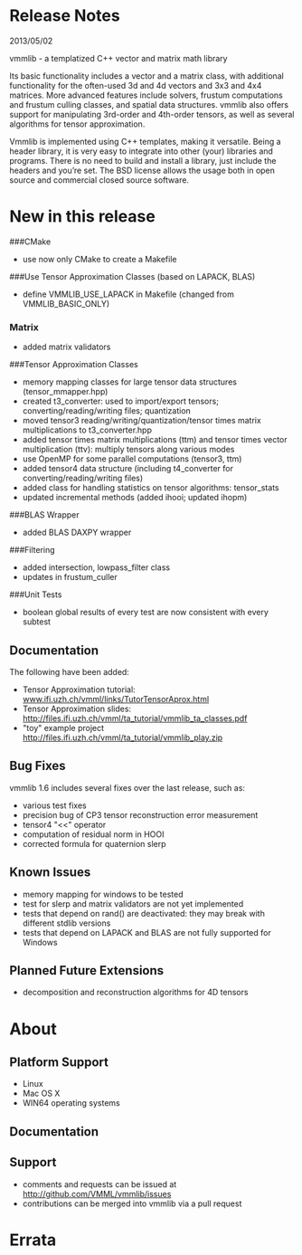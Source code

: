 # Release Notes
2013/05/02

vmmlib - a templatized C++ vector and matrix math library

Its basic functionality includes a vector and a matrix class, with additional functionality for the often-used 3d and 4d vectors and 3x3 and 4x4 matrices.
More advanced features include solvers, frustum computations and frustum culling classes, and spatial data structures. vmmlib also offers support for manipulating 3rd-order and 4th-order tensors, as well as several algorithms for tensor approximation.

Vmmlib is implemented using C++ templates, making it versatile. Being a header library, it is very easy to integrate into other (your) libraries and programs. There is no need to build and install a library, just include the headers and you’re set.
The BSD license allows the usage both in open source and commercial closed source software.

# New in this release

###CMake
* use now only CMake to create a Makefile

###Use Tensor Approximation Classes (based on LAPACK, BLAS)
* define VMMLIB_USE_LAPACK in Makefile (changed from VMMLIB_BASIC_ONLY)

### Matrix
* added matrix validators

###Tensor Approximation Classes
* memory mapping classes for large tensor data structures (tensor_mmapper.hpp) 
* created t3_converter: used to import/export tensors; converting/reading/writing files; quantization
* moved tensor3 reading/writing/quantization/tensor times matrix multiplications to t3_converter.hpp
* added tensor times matrix multiplications (ttm) and tensor times vector multiplication (ttv): multiply tensors along various modes
* use OpenMP for some parallel computations (tensor3, ttm)
* added tensor4 data structure (including t4_converter for converting/reading/writing files)
* added class for handling statistics on tensor algorithms: tensor_stats
* updated incremental methods (added ihooi; updated ihopm)

###BLAS Wrapper
* added BLAS DAXPY wrapper

###Filtering
* added intersection, lowpass_filter class
* updates in frustum_culler

###Unit Tests
* boolean global results of every test are now consistent with every subtest

## Documentation

The following have been added:

* Tensor Approximation tutorial: www.ifi.uzh.ch/vmml/links/TutorTensorAprox.html
* Tensor Approximation slides: http://files.ifi.uzh.ch/vmml/ta_tutorial/vmmlib_ta_classes.pdf
* "toy" example project http://files.ifi.uzh.ch/vmml/ta_tutorial/vmmlib_play.zip

## Bug Fixes

vmmlib 1.6 includes several fixes over the last release, such as:

* various test fixes
* precision bug of CP3 tensor reconstruction error measurement
* tensor4 "<<" operator
* computation of residual norm in HOOI
* corrected formula for quaternion slerp

## Known Issues

* memory mapping for windows to be tested
* test for slerp and matrix validators are not yet implemented
* tests that depend on rand() are deactivated: they may break with different stdlib versions
* tests that depend on LAPACK and BLAS are not fully supported for Windows

## Planned Future Extensions

* decomposition and reconstruction algorithms for 4D tensors

# About

## Platform Support

* Linux
* Mac OS X
* WIN64 operating systems

## Documentation

## Support

* comments and requests can be issued at http://github.com/VMML/vmmlib/issues
* contributions can be merged into vmmlib via a pull request

# Errata
